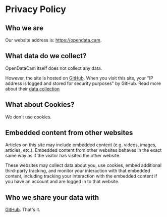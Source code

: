# Privacy Policy

## Who we are

Our website address is: https://opendata.cam.

## What data do we collect?

OpenDataCam itself does not collect any data.

However, the site is hosted on [GitHub](https://github.com/opendatacam/opendatacam-website). When you visit this site, your "IP address is logged and stored for security purposes" by GitHub. Read more about their [data collection](https://docs.github.com/en/pages/getting-started-with-github-pages/about-github-pages#data-collection)

## What about Cookies?

We don't use cookies.

## Embedded content from other websites

Articles on this site may include embedded content (e.g. videos, images, articles, etc.). Embedded content from other websites behaves in the exact same way as if the visitor has visited the other website.

These websites may collect data about you, use cookies, embed additional third-party tracking, and monitor your interaction with that embedded content, including tracking your interaction with the embedded content if you have an account and are logged in to that website.

## Who we share your data with

[GitHub](https://docs.github.com/en/pages/getting-started-with-github-pages/about-github-pages#data-collection). That's it.